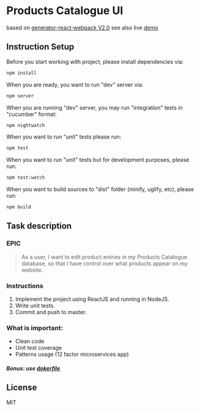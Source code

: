 # Products Catalogue UI
based on [generator-react-webpack V2.0](https://github.com/newtriks/generator-react-webpack)
see also live [demo](http://product-catalogue.bitballoon.com)
## Instruction Setup
Before you start working with project, please install dependencies via:
```bash
npm install
```
When you are ready, you want to run "dev" server via:
```bash
npm server
```
When you are running "dev" server, you may run "integration" tests in "cucumber" format:
```bash
npm nightwatch
```
When you want to run "unit" tests please run:
```bash
npm test
```
When you want to run "unit" tests but for development purposes, please run:
```bash
npm test:watch
```
When you want to build sources to "dist" folder (minify, uglify, etc), please run:
```bash
npm build
```

## Task description
### EPIC 
> As a user, I want to edit product entries in my Products Catalogue database, 
> so that I have control over what products appear on my website.
### Instructions
1. Implement the project using ReactJS and running in NodeJS.
2. Write unit tests.
3. Commit and push to master.
### What is important:
- Clean code
- Unit test coverage
- Patterns usage (12 factor microservices app)
##### Bonus: use [dokerfile](https://docs.docker.com/engine/reference/builder/)

License
----
MIT
